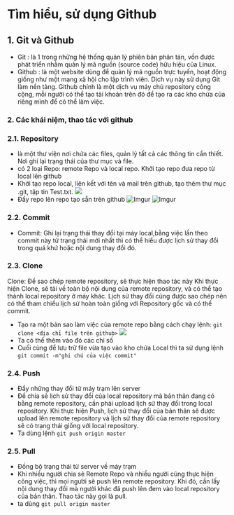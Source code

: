 # Tìm hiểu, sử dụng Github  
## **1. Git và Github**
* Git : là 1 trong những hệ thống quản lý phiên bản phân tán, vốn được phát triển nhằm quản lý mã nguồn (source code) hữu hiệu của Linux.
* Github : là một website dùng để quản lý mã nguồn trực tuyến, hoạt động giống như một mạng xã hội cho lập trình viên. Dịch vụ này sử dụng Git làm nền tảng. Github chính là một dịch vụ máy chủ repository công cộng, mỗi người có thể tạo tài khoản trên đó để tạo ra các kho chứa của riêng mình để có thể làm việc.   

### **2. Các khái niệm, thao tác với github**  
### 2.1. Repository 
* là một thư viện nơi chứa các files, quản lý tất cả các thông tin cần thiết. Nơi ghi lại trạng thái của thư mục và file. 
* có 2 loại Repo: remote Repo và local repo. 
Khởi tạo repo đưa repo từ local lên github 
* Khởi tạo repo local, liên kết với tên và mail trên github, tạo thêm thư mục .git, tập tin Test.txt. 
![](https://i.imgur.com/a1k9Oni.png) 
* Đẩy repo lên repo tạo sẵn trên github 
![Imgur](https://i.imgur.com/oDkf4eL.png) 
![Imgur](https://i.imgur.com/NYjJpnk.png)  

### 2.2. Commit  
* Commit: Ghi lại trạng thái thay đổi tại máy local,bằng việc lần theo commit này từ trạng thái mới nhất thì có thể hiểu được lịch sử thay đổi trong quá khứ hoặc nội dung thay đổi đó.

### 2.3. Clone  
Clone: Để sao chép remote repository, sẽ thực hiện thao tác này Khi thực hiện Clone, sẽ tải về toàn bộ nội dung của remote repository, và có thể tạo thành local repository ở máy khác. Lịch sử thay đổi cũng được sao chép nên có thể tham chiếu lịch sử hoàn toàn giống với Repository gốc và có thể commit. 
* Tạo ra một bản sao làm việc của remote repo bằng cách chạy lệnh: `git clone <địa chỉ file trên github>`
![](https://i.imgur.com/lsO9iey.png)  
* Ta có thể thêm vào đó các chỉ số 
* Cuối cùng để lưu trữ file vừa tạo vào kho chứa Local thì ta sử dụng lệnh `git commit -m"ghi chú của việc commit"`  

### 2.4. Push
* Đẩy những thay đổi từ máy trạm lên server 
* Để chia sẻ lịch sử thay đổi của local repository mà bản thân đang có bằng remote repository, cần phải upload lịch sử thay đổi trong local repository.  Khi thực hiện Push, lịch sử thay đổi của bản thân sẽ được upload lên remote repository và lịch sử thay đổi của remote repository sẽ có trạng thái giống với local repository.
* Ta dùng lệnh `git push origin master`  

### 2.5. Pull
* Đồng bộ trạng thái từ server về máy trạm 
* Khi nhiều người chia sẻ Remote Repo và nhiều người cũng thực hiện công việc, thì mọi người sẽ push lên remote repository. Khi đó, cần lấy nội dung thay đổi mà người khác đã push lên đem vào local repository của bản thân. Thao tác này gọi là pull. 
* ta dùng `git pull origin master`
